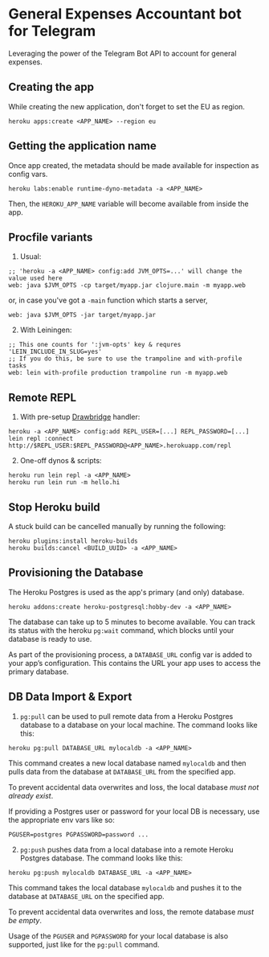 # General Expenses Accountant bot for Telegram

Leveraging the power of the Telegram Bot API to account for general expenses.

## Creating the app

While creating the new application, don't forget to set the EU as region.

```
heroku apps:create <APP_NAME> --region eu
```

## Getting the application name

Once app created, the metadata should be made available for inspection as config vars.

```
heroku labs:enable runtime-dyno-metadata -a <APP_NAME>
```

Then, the `HEROKU_APP_NAME` variable will become available from inside the app.

## Procfile variants

1. Usual:
```
;; 'heroku -a <APP_NAME> config:add JVM_OPTS=...' will change the value used here
web: java $JVM_OPTS -cp target/myapp.jar clojure.main -m myapp.web
```
or, in case you've got a `-main` function which starts a server,
```
web: java $JVM_OPTS -jar target/myapp.jar
```

2. With Leiningen:
```
;; This one counts for ':jvm-opts' key & requres 'LEIN_INCLUDE_IN_SLUG=yes'
;; If you do this, be sure to use the trampoline and with-profile tasks
web: lein with-profile production trampoline run -m myapp.web
```

## Remote REPL

1. With pre-setup [Drawbridge](https://devcenter.heroku.com/articles/debugging-clojure) handler:
```
heroku -a <APP_NAME> config:add REPL_USER=[...] REPL_PASSWORD=[...]
lein repl :connect http://$REPL_USER:$REPL_PASSWORD@<APP_NAME>.herokuapp.com/repl
```

2. One-off dynos & scripts:
```
heroku run lein repl -a <APP_NAME>
heroku run lein run -m hello.hi
```

## Stop Heroku build

A stuck build can be cancelled manually by running the following:

```
heroku plugins:install heroku-builds
heroku builds:cancel <BUILD_UUID> -a <APP_NAME>
```

## Provisioning the Database

The Heroku Postgres is used as the app's primary (and only) database.

```
heroku addons:create heroku-postgresql:hobby-dev -a <APP_NAME>
```

The database can take up to 5 minutes to become available. You can track its status with the heroku `pg:wait` command,
which blocks until your database is ready to use.

As part of the provisioning process, a `DATABASE_URL` config var is added to your app’s configuration. This contains
the URL your app uses to access the primary database.

[//]: # (TODO: Quote the "Sharing Heroku Postgres between applications" section.)

## DB Data Import & Export

1. `pg:pull` can be used to pull remote data from a Heroku Postgres database to a database on your local machine.
The command looks like this:

```
heroku pg:pull DATABASE_URL mylocaldb -a <APP_NAME>
```

This command creates a new local database named `mylocaldb` and then pulls data from the database at `DATABASE_URL` 
from the specified app.

To prevent accidental data overwrites and loss, the local database _must not already exist_.

If providing a Postgres user or password for your local DB is necessary, use the appropriate env vars like so:

```
PGUSER=postgres PGPASSWORD=password ...
```

2. `pg:push` pushes data from a local database into a remote Heroku Postgres database.
The command looks like this:

```
heroku pg:push mylocaldb DATABASE_URL -a <APP_NAME>
```

This command takes the local database `mylocaldb` and pushes it to the database at `DATABASE_URL` on the specified app.

To prevent accidental data overwrites and loss, the remote database _must be empty_.

Usage of the `PGUSER` and `PGPASSWORD` for your local database is also supported, just like for the `pg:pull` command.
